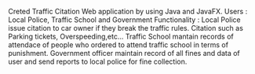 Creted Traffic Citation Web application by using Java and JavaFX.
Users : Local Police, Traffic School and Government
Functionality : Local Police issue citation to car owner if they break the traffic rules. Citation such as Parking tickets, Overspeeding,etc...
                Traffic School mantain records of attendace of people who ordered to attend traffic school in terms of punishment.
                Government officer maintain record of all fines and data of user and send reports to local police for fine collection.
